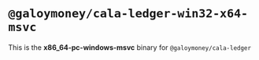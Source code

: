 # `@galoymoney/cala-ledger-win32-x64-msvc`

This is the **x86_64-pc-windows-msvc** binary for `@galoymoney/cala-ledger`
